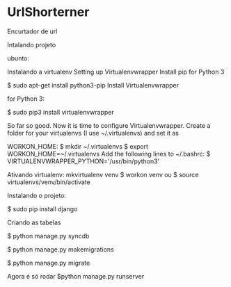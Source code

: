 # UrlShorterner
Encurtador de url 

Intalando projeto

ubunto: 

Instalando a virtualenv
Setting up Virtualenvwrapper
Install pip for Python 3

$ sudo apt-get install python3-pip Install Virtualenvwrapper

for Python 3:

$ sudo pip3 install virtualenvwrapper 

So far so good. Now it is time to configure Virtualenvwrapper.
Create a folder for your virtualenvs (I use ~/.virtualenvs) and set it as 

WORKON_HOME:
$ mkdir ~/.virtualenvs
$ export WORKON_HOME=~/.virtualenvs
Add the following lines to ~/.bashrc:
$ VIRTUALENVWRAPPER_PYTHON='/usr/bin/python3'

Ativando virtualenv:
mkvirtualenv venv
$ workon venv
ou
$ source virtualenvs/venv/bin/activate

Instalando o projeto:

$ sudo pip install django

Criando as tabelas

$ python manage.py syncdb

$ python manage.py makemigrations

$ python manage.py migrate

Agora é só rodar
$python manage.py runserver



